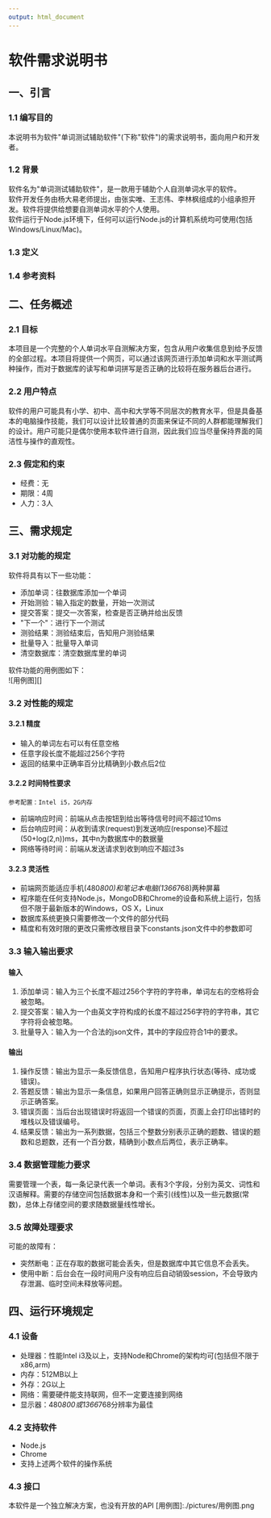 ```yaml
---
output: html_document
---
```

软件需求说明书
=============

## 一、引言

### 1.1 编写目的

本说明书为软件"单词测试辅助软件"(下称"软件")的需求说明书，面向用户和开发者。

### 1.2 背景

软件名为"单词测试辅助软件"，是一款用于辅助个人自测单词水平的软件。  
软件开发任务由杨大易老师提出，由张实唯、王志伟、李林枫组成的小组承担开发。软件将提供给想要自测单词水平的个人使用。  
软件运行于Node.js环境下，任何可以运行Node.js的计算机系统均可使用(包括Windows/Linux/Mac)。

### 1.3 定义

### 1.4 参考资料

## 二、任务概述

### 2.1 目标

本项目是一个完整的个人单词水平自测解决方案，包含从用户收集信息到给予反馈的全部过程。本项目将提供一个网页，可以通过该网页进行添加单词和水平测试两种操作，而对于数据库的读写和单词拼写是否正确的比较将在服务器后台进行。

### 2.2 用户特点

软件的用户可能具有小学、初中、高中和大学等不同层次的教育水平，但是具备基本的电脑操作技能，我们可以设计比较普通的页面来保证不同的人群都能理解我们的设计。用户可能只是偶尔使用本软件进行自测，因此我们应当尽量保持界面的简洁性与操作的直观性。

### 2.3 假定和约束

- 经费：无
- 期限：4周
- 人力：3人

## 三、需求规定

### 3.1 对功能的规定
软件将具有以下一些功能：
- 添加单词：往数据库添加一个单词
- 开始测验：输入指定的数量，开始一次测试
- 提交答案：提交一次答案，检查是否正确并给出反馈
- "下一个"：进行下一个测试
- 测验结果：测验结束后，告知用户测验结果
- 批量导入：批量导入单词
- 清空数据库：清空数据库里的单词

软件功能的用例图如下：  
![用例图][]

### 3.2 对性能的规定

#### 3.2.1 精度
- 输入的单词左右可以有任意空格
- 任意字段长度不能超过256个字符
- 返回的结果中正确率百分比精确到小数点后2位

#### 3.2.2 时间特性要求
	参考配置：Intel i5，2G内存
- 前端响应时间：前端从点击按钮到给出等待信号时间不超过10ms
- 后台响应时间：从收到请求(request)到发送响应(response)不超过(50+log(2,n))ms，其中n为数据库中的数据量
- 网络等待时间：前端从发送请求到收到响应不超过3s

#### 3.2.3 灵活性
- 前端网页能适应手机(480*800)和笔记本电脑(1366*768)两种屏幕
- 程序能在任何支持Node.js，MongoDB和Chrome的设备和系统上运行，包括但不限于最新版本的Windows，OS X，Linux
- 数据库系统更换只需要修改一个文件的部分代码
- 精度和有效时限的更改只需修改根目录下constants.json文件中的参数即可

### 3.3 输入输出要求

#### 输入
1. 添加单词：输入为三个长度不超过256个字符的字符串，单词左右的空格将会被忽略。
2. 提交答案：输入为一个由英文字符构成的长度不超过256字符的字符串，其它字符将会被忽略。
3. 批量导入：输入为一个合法的json文件，其中的字段应符合1中的要求。

#### 输出
1. 操作反馈：输出为显示一条反馈信息，告知用户程序执行状态(等待、成功或错误)。
2. 答题反馈：输出为显示一条信息，如果用户回答正确则显示正确提示，否则显示正确答案。
2. 错误页面：当后台出现错误时将返回一个错误的页面，页面上会打印出错时的堆栈以及错误编号。
3. 结果反馈：输出为一系列数据，包括三个整数分别表示正确的题数、错误的题数和总题数，还有一个百分数，精确到小数点后两位，表示正确率。

### 3.4 数据管理能力要求
需要管理一个表，每一条记录代表一个单词。表有3个字段，分别为英文、词性和汉语解释。需要的存储空间包括数据本身和一个索引(线性)以及一些元数据(常数)，总体上存储空间的要求随数据量线性增长。

### 3.5 故障处理要求
可能的故障有：
- 突然断电：正在存取的数据可能会丢失，但是数据库中其它信息不会丢失。
- 使用中断：后台会在一段时间用户没有响应后自动销毁session，不会导致内存泄漏、临时空间未释放等问题。

## 四、运行环境规定

### 4.1 设备
- 处理器：性能Intel i3及以上，支持Node和Chrome的架构均可(包括但不限于x86,arm)
- 内存：512MB以上
- 外存：2G以上
- 网络：需要硬件能支持联网，但不一定要连接到网络
- 显示器：480*800或1366*768分辨率为最佳

### 4.2 支持软件
- Node.js
- Chrome
- 支持上述两个软件的操作系统

### 4.3 接口
本软件是一个独立解决方案，也没有开放的API
[用例图]:./pictures/用例图.png







